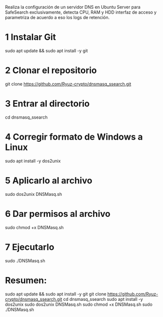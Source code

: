 Realiza la configuración de un servidor DNS en Ubuntu Server para SafeSearch exclusivamente, detecta CPU, RAM y HDD interfaz de acceso y parametriza de acuerdo a eso los logs de retención.

# 1 Instalar Git
sudo apt update && sudo apt install -y git

# 2 Clonar el repositorio
git clone https://github.com/Ryuz-crypto/dnsmasq_ssearch.git

# 3 Entrar al directorio
cd dnsmasq_ssearch

# 4 Corregir formato de Windows a Linux
sudo apt install -y dos2unix

# 5 Aplicarlo al archivo
sudo dos2unix DNSMasq.sh

# 6 Dar permisos al archivo
sudo chmod +x DNSMasq.sh

# 7 Ejecutarlo
sudo ./DNSMasq.sh

# Resumen:
sudo apt update && sudo apt install -y git
git clone https://github.com/Ryuz-crypto/dnsmasq_ssearch.git
cd dnsmasq_ssearch
sudo apt install -y dos2unix
sudo dos2unix DNSMasq.sh
sudo chmod +x DNSMasq.sh
sudo ./DNSMasq.sh








